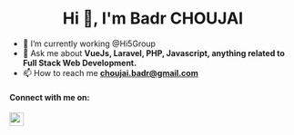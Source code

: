 <h1 align="center">Hi 👋, I'm Badr CHOUJAI</h1>

- 🔭 I’m currently working @Hi5Group
- 💬 Ask me about **VueJs, Laravel, PHP, Javascript, anything related to Full Stack Web Development.**
- 📫 How to reach me **choujai.badr@gmail.com**

<p align="left">
<h4>Connect with me on:</h4>
<a href="https://linkedin.com/in/choujai-badr" target="blank"><img align="center" src="https://raw.githubusercontent.com/rahuldkjain/github-profile-readme-generator/master/src/images/icons/Social/linked-in-alt.svg" alt="omar-chadidi" height="24" width="25" /></a>
</p>

